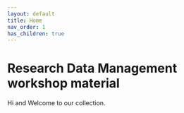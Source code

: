 ```yaml
---
layout: default
title: Home
nav_order: 1
has_children: true
---
```

# Research Data Management workshop material
Hi and Welcome to our collection. 
